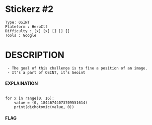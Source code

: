 # Stickerz #2
```
Type: OSINT
Plateform : HeroCtf
Difficulty : [x] [x] [] [] []
Tools : Google
```

# DESCRIPTION
```
 - The goal of this challenge is to fine a position of an image.
 - It's a part of OSINT, it's Geoint
 ```
#### EXPLAINATION
```

```
```
for x in range(0, 16):
    value = (0, 18446744073709551614)
    print(dichotomic(value, 0))
```
#### FLAG
